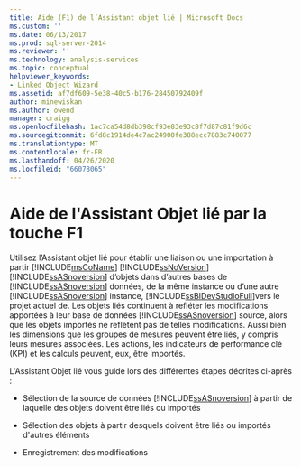 ```yaml
---
title: Aide (F1) de l’Assistant objet lié | Microsoft Docs
ms.custom: ''
ms.date: 06/13/2017
ms.prod: sql-server-2014
ms.reviewer: ''
ms.technology: analysis-services
ms.topic: conceptual
helpviewer_keywords:
- Linked Object Wizard
ms.assetid: af7df609-5e38-40c5-b176-28450792409f
author: minewiskan
ms.author: owend
manager: craigg
ms.openlocfilehash: 1ac7ca54d8db398cf93e83e93c8f7d87c81f9d6c
ms.sourcegitcommit: 6fd8c1914de4c7ac24900fe388ecc7883c740077
ms.translationtype: MT
ms.contentlocale: fr-FR
ms.lasthandoff: 04/26/2020
ms.locfileid: "66078065"
---
```

# <a name="linked-object-wizard-f1-help"></a>Aide de l'Assistant Objet lié par la touche F1
  Utilisez l’Assistant objet lié pour établir une liaison ou une importation à partir [!INCLUDE[msCoName](../includes/msconame-md.md)] [!INCLUDE[ssNoVersion](../includes/ssnoversion-md.md)] [!INCLUDE[ssASnoversion](../includes/ssasnoversion-md.md)] d’objets dans d’autres bases de [!INCLUDE[ssASnoversion](../includes/ssasnoversion-md.md)] données, de la même instance ou d’une autre [!INCLUDE[ssASnoversion](../includes/ssasnoversion-md.md)] instance, [!INCLUDE[ssBIDevStudioFull](../includes/ssbidevstudiofull-md.md)]vers le projet actuel de. Les objets liés continuent à refléter les modifications apportées à leur base de données [!INCLUDE[ssASnoversion](../includes/ssasnoversion-md.md)] source, alors que les objets importés ne reflètent pas de telles modifications. Aussi bien les dimensions que les groupes de mesures peuvent être liés, y compris leurs mesures associées. Les actions, les indicateurs de performance clé (KPI) et les calculs peuvent, eux, être importés.  
  
 L'Assistant Objet lié vous guide lors des différentes étapes décrites ci-après :  
  
-   Sélection de la source de données [!INCLUDE[ssASnoversion](../includes/ssasnoversion-md.md)] à partir de laquelle des objets doivent être liés ou importés  
  
-   Sélection des objets à partir desquels doivent être liés ou importés d'autres éléments  
  
-   Enregistrement des modifications  
  
  
